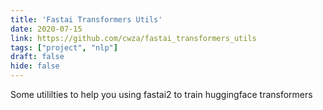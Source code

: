 ```yaml
---
title: 'Fastai Transformers Utils'
date: 2020-07-15
link: https://github.com/cwza/fastai_transformers_utils
tags: ["project", "nlp"]
draft: false
hide: false
---
```


Some utililties to help you using fastai2 to train huggingface transformers